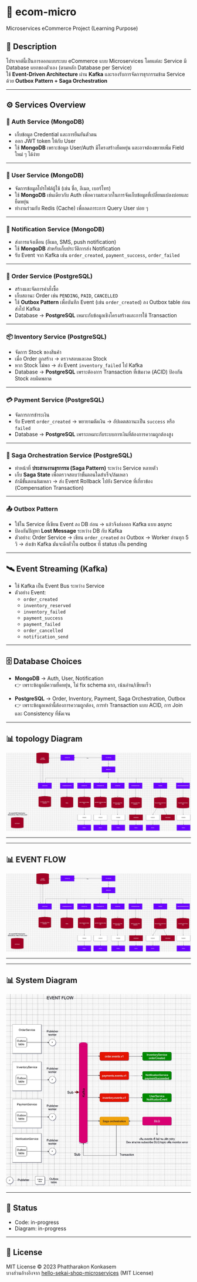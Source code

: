 # 🛒 ecom-micro

Microservices eCommerce Project (Learning Purpose)

## 📌 Description
โปรเจกต์นี้เป็นการออกแบบระบบ eCommerce แบบ Microservices โดยแต่ละ Service มี Database แยกของตัวเอง (ตามหลัก Database per Service)  
ใช้ **Event-Driven Architecture** ผ่าน **Kafka** และรองรับการจัดการธุรกรรมข้าม Service ด้วย **Outbox Pattern + Saga Orchestration**

---

## ⚙️ Services Overview

### 🔐 Auth Service (MongoDB)
- เก็บข้อมูล Credential และการยืนยันตัวตน
- ออก JWT token ให้กับ User
- ใช้ **MongoDB** เพราะข้อมูล User/Auth มีโครงสร้างยืดหยุ่น และอาจต้องขยายเพิ่ม Field ใหม่ ๆ ได้ง่าย

---

### 👤 User Service (MongoDB)
- จัดการข้อมูลโปรไฟล์ผู้ใช้ (เช่น ชื่อ, อีเมล, เบอร์โทร)
- ใช้ **MongoDB** เช่นเดียวกับ Auth เพื่อความสะดวกในการจัดเก็บข้อมูลที่เปลี่ยนแปลงบ่อยและยืดหยุ่น
- ทำงานร่วมกับ Redis (Cache) เพื่อลดภาระการ Query User บ่อย ๆ

---

### 📢 Notification Service (MongoDB)
- ส่งการแจ้งเตือน (อีเมล, SMS, push notification)
- ใช้ **MongoDB** สำหรับเก็บประวัติการส่ง Notification
- รับ Event จาก Kafka เช่น `order_created`, `payment_success`, `order_failed`

---

### 🛒 Order Service (PostgreSQL)
- สร้างและจัดการคำสั่งซื้อ
- เก็บสถานะ Order เช่น `PENDING`, `PAID`, `CANCELLED`
- ใช้ **Outbox Pattern** เพื่อบันทึก Event (เช่น `order_created`) ลง Outbox table ก่อนส่งไป Kafka
- Database → **PostgreSQL** เหมาะกับข้อมูลเชิงโครงสร้างและการใช้ Transaction

---

### 📦 Inventory Service (PostgreSQL)
- จัดการ Stock ของสินค้า
- เมื่อ Order ถูกสร้าง → ตรวจสอบและลด Stock
- หาก Stock ไม่พอ → ส่ง Event `inventory_failed` ไป Kafka
- Database → **PostgreSQL** เพราะต้องการ Transaction ที่เข้มงวด (ACID) ป้องกัน Stock ลบผิดพลาด

---

### 💳 Payment Service (PostgreSQL)
- จัดการการชำระเงิน
- รับ Event `order_created` → พยายามตัดเงิน → อัปเดตสถานะเป็น `success` หรือ `failed`
- Database → **PostgreSQL** เพราะเหมาะกับระบบการเงินที่ต้องการความถูกต้องสูง

---

### 🔄 Saga Orchestration Service (PostgreSQL)
- ทำหน้าที่ **ประสานงานธุรกรรม (Saga Pattern)** ระหว่าง Service หลายตัว
- เก็บ **Saga State** เพื่อตรวจสอบว่าขั้นตอนใดสำเร็จ/ล้มเหลว
- ถ้ามีขั้นตอนล้มเหลว → ส่ง Event Rollback ไปยัง Service ที่เกี่ยวข้อง (Compensation Transaction)

---

### 📤 Outbox Pattern
- ใช้ใน Service ที่เขียน Event ลง DB ก่อน → แล้วจึงส่งออก Kafka แบบ async
- ป้องกันปัญหา **Lost Message** ระหว่าง DB กับ Kafka
- ตัวอย่าง: Order Service → เขียน `order_created` ลง Outbox → Worker อ่านทุก 5 วิ → ส่งเข้า Kafka มันจะดึงตัวใน outbox ที่ status เป็น pending

---

## 🛰️ Event Streaming (Kafka)
- ใช้ Kafka เป็น Event Bus ระหว่าง Service
- ตัวอย่าง Event:
  - `order_created`
  - `inventory_reserved`
  - `inventory_failed`
  - `payment_success`
  - `payment_failed`
  - `order_cancelled`
  - `notification_send`

---

## 🗄️ Database Choices

- **MongoDB** → Auth, User, Notification  
  👉 เพราะข้อมูลมีความยืดหยุ่น, ไม่ fix schema มาก, เน้นอ่าน/เขียนเร็ว

- **PostgreSQL** → Order, Inventory, Payment, Saga Orchestration, Outbox  
  👉 เพราะข้อมูลเหล่านี้ต้องการความถูกต้อง, การทำ Transaction แบบ ACID, การ Join และ Consistency ที่ชัดเจน

---

## 📊 topology Diagram
![topology Diagram](docs/ServiceTopology.jpg)

---
---

## 📊 EVENT FLOW
![EVENT FLOW](docs/ServiceTopology.jpg)

---

---

## 📊 System Diagram
![System Diagram](docs/event.jpg)

---

## 📌 Status
- Code: in-progress
- Diagram: in-progress

---

## 📜 License
MIT License © 2023 Phattharakon Konkasem  
บางส่วนอ้างอิงจาก [hello-sekai-shop-microservices](https://github.com/Rayato159/hello-sekai-shop-microservices) (MIT License)
